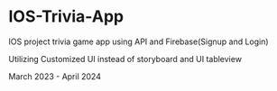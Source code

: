 # IOS-Trivia-App 

IOS project trivia game app using API and Firebase(Signup and Login)

Utilizing Customized UI instead of storyboard and UI tableview

March 2023 - April 2024

